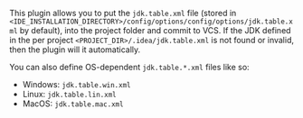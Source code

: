 This plugin allows you to put the `jdk.table.xml` file (stored in `<IDE_INSTALLATION_DIRECTORY>/config/options/config/options/jdk.table.xml` by default), into the project folder and commit to VCS. If the JDK defined in the per project `<PROJECT_DIR>/.idea/jdk.table.xml` is not found or invalid, then the plugin will it automatically.

You can also define OS-dependent `jdk.table.*.xml` files like so:

* Windows: `jdk.table.win.xml`
* Linux: `jdk.table.lin.xml`
* MacOS: `jdk.table.mac.xml`
